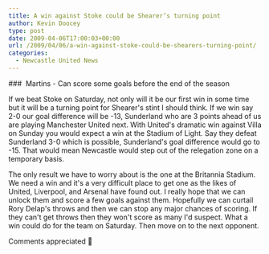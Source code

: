 ```yaml
---
title: A win against Stoke could be Shearer’s turning point
author: Kevin Doocey
type: post
date: 2009-04-06T17:00:03+00:00
url: /2009/04/06/a-win-against-stoke-could-be-shearers-turning-point/
categories:
  - Newcastle United News
---
```


###  Martins - Can score some goals before the end of the season

If we beat Stoke on Saturday, not only will it be our first win in some time but it will be a turning point for Shearer's stint I should think. If we win say 2-0 our goal difference will be -13, Sunderland who are 3 points ahead of us are playing Manchester United next. With United's dramatic win against Villa on Sunday you would expect a win at the Stadium of Light. Say they defeat Sunderland 3-0 which is possible, Sunderland's goal difference would go to -15. That would mean Newcastle would step out of the relegation zone on a temporary basis.

The only result we have to worry about is the one at the Britannia Stadium. We need a win and it's a very difficult place to get one as the likes of United, Liverpool, and Arsenal have found out. I really hope that we can unlock them and score a few goals against them. Hopefully we can curtail Rory Delap's throws and then we can stop any major chances of scoring. If they can't get throws then they won't score as many I'd suspect. What a win could do for the team on Saturday. Then move on to the next opponent.

Comments appreciated 🙂
